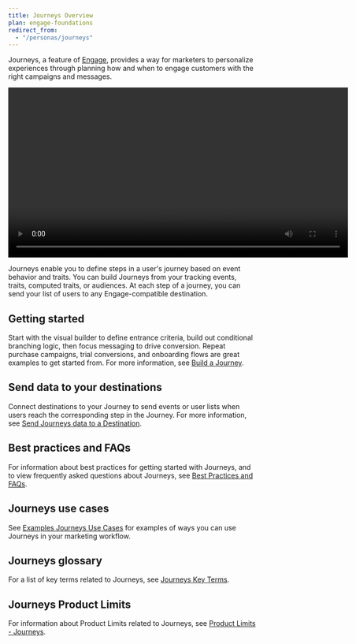 ```yaml
---
title: Journeys Overview
plan: engage-foundations
redirect_from:
  - "/personas/journeys"
---
```


Journeys, a feature of [Engage](/docs/engage/), provides a way for marketers to personalize experiences through planning how and when to engage customers with the right campaigns and messages.

<video width="690px" controls autoplay>
  <source src="images/journeys-teaser.webm" type="video/webm">
  <source src="images/journeys-teaser.mp4" type="video/mp4">
</video>

Journeys enable you to define steps in a user's journey based on event behavior and traits. You can build Journeys from your tracking events, traits, computed traits, or audiences. At each step of a journey, you can send your list of users to any Engage-compatible destination.

## Getting started

Start with the visual builder to define entrance criteria, build out conditional branching logic, then focus messaging to drive conversion. Repeat purchase campaigns, trial conversions, and onboarding flows are great examples to get started from. For more information, see [Build a Journey](/docs/engage/journeys/build-journey).

## Send data to your destinations

Connect destinations to your Journey to send events or user lists when users reach the corresponding step in the Journey. For more information, see [Send Journeys data to a Destination](/docs/engage/journeys/send-data).

## Best practices and FAQs

For information about best practices for getting started with Journeys, and to view frequently asked questions about Journeys, see [Best Practices and FAQs](/docs/engage/journeys/faq-best-practices).

## Journeys use cases

See [Examples Journeys Use Cases](/docs/engage/journeys/use-cases/) for examples of ways you can use Journeys in your marketing workflow.

## Journeys glossary

For a list of key terms related to Journeys, see [Journeys Key Terms](/docs/engage/journeys/key-terms).

## Journeys Product Limits

For information about Product Limits related to Journeys, see [Product Limits - Journeys](/docs/engage/product-limits#journeys).
